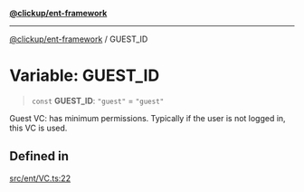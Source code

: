 [**@clickup/ent-framework**](../README.md)

***

[@clickup/ent-framework](../globals.md) / GUEST\_ID

# Variable: GUEST\_ID

> `const` **GUEST\_ID**: `"guest"` = `"guest"`

Guest VC: has minimum permissions. Typically if the user is not logged in,
this VC is used.

## Defined in

[src/ent/VC.ts:22](https://github.com/clickup/ent-framework/blob/master/src/ent/VC.ts#L22)
